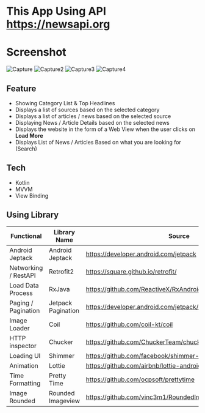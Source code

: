 # This App Using API https://newsapi.org 

# Screenshot
![Capture](https://user-images.githubusercontent.com/10163868/126958731-01a5acba-4b0c-435c-97e8-73d8fbaec8fb.PNG)
![Capture2](https://user-images.githubusercontent.com/10163868/126959678-47b119e8-a813-4767-a648-01839e2ad705.PNG)
![Capture3](https://user-images.githubusercontent.com/10163868/126959694-0111e324-7edf-41a0-9e2e-e0bc15427ea5.PNG)
![Capture4](https://user-images.githubusercontent.com/10163868/126959706-411a5045-95b9-44db-8b3c-63f9e40a5569.PNG)

## Feature 
- Showing Category List & Top Headlines
- Displays a list of sources based on the selected category
- Displays a list of articles / news based on the selected source
- Displaying News / Article Details based on the selected news
- Displays the website in the form of a Web View when the user clicks on **Load More**
- Displays List of News / Articles Based on what you are looking for (Search)

## Tech
- Kotlin
- MVVM
- View Binding

## Using Library
|Functional | Library Name | Source |
| ---- | ---- | --------------- |
|Android Jeptack| Android Jeptack | https://developer.android.com/jetpack |
|Networking / RestAPI| Retrofit2 | https://square.github.io/retrofit/| 
|Load Data Process | RxJava | https://github.com/ReactiveX/RxAndroid|
|Paging / Pagination | Jetpack Pagination | https://developer.android.com/jetpack/androidx/releases/paging |
|Image Loader | Coil | https://github.com/coil-kt/coil |
|HTTP inspector | Chucker | https://github.com/ChuckerTeam/chucker |
|Loading UI | Shimmer | https://github.com/facebook/shimmer-android |
|Animation | Lottie | https://github.com/airbnb/lottie-android |
|Time Formatting | Pretty Time | https://github.com/ocpsoft/prettytime |
|Image Rounded | Rounded Imageview | https://github.com/vinc3m1/RoundedImageView |
